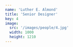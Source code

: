 ```yaml
---
name: 'Luther E. Almond'
title: 'Senior Designer'
key: 4
image:
  src: '/images/people/4.jpg'
  width: 1000
  height: 1210
---
```

